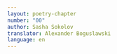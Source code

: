 ```yaml
---
layout: poetry-chapter
number: "00"
author: Sasha Sokolov
translator: Alexander Boguslawski
language: en
---
```

